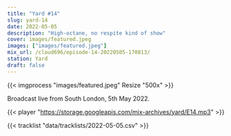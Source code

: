 ```yaml
---
title: "Yard #14"
slug: yard-14
date: 2022-05-05
description: "High-octane, no respite kind of show"
cover: images/featured.jpeg
images: ["images/featured.jpeg"]
mix_url: /cloud696/episode-14-20220505-170813/
station: Yard
draft: false
---
```


{{< imgprocess "images/featured.jpeg" Resize "500x" >}}

Broadcast live from South London, 5th May 2022.

{{< player "https://storage.googleapis.com/mix-archives/yard/E14.mp3" >}}

{{< tracklist "data/tracklists/2022-05-05.csv" >}}
